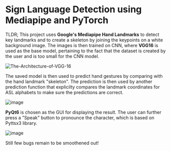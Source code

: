 # Sign Language Detection using Mediapipe and PyTorch

TLDR; This project uses **Google's Mediapipe Hand Landmarks** to detect key landmarks and to create a skeleton by joining the keypoints on a white background image.
The images is then trained on CNN, where **VGG16** is used as the base model, pertaining to the fact that the dataset is created by the user and is too small for the CNN model.

![The-Architecture-of-VGG-16](https://github.com/biplavpoudel/Sign-Language-using-Mediapipe/assets/60846036/4e6a8d74-ecbb-42ca-9460-0c6cfbdb66c1)

The saved model is then used to predict hand gestures by comparing with the hand landmark "skeleton".
The prediction is then used by another prediction function that explicilty compares the landmark coordinates for ASL alphabets to make sure the predictions are correct.

![image](https://github.com/biplavpoudel/Sign-Language-using-Mediapipe/assets/60846036/145d3df3-0fb3-4c31-abb1-93fe3ff151dc)

**PyQt6** is chosen as the GUI for displaying the result.
The user can further press a "Speak" button to pronounce the character, which is based on Pyttsx3 library.

![image](https://github.com/biplavpoudel/Sign-Language-using-Mediapipe/assets/60846036/c95a0953-54a9-4fa9-ab62-e3b5e744bb33)

Still few bugs remain to be smoothened out!
